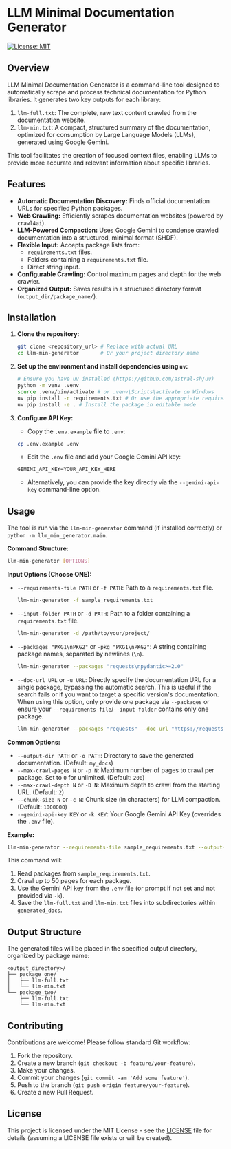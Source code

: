 # LLM Minimal Documentation Generator

[![License: MIT](https://img.shields.io/badge/License-MIT-yellow.svg)](https://opensource.org/licenses/MIT) <!-- Optional: Add relevant badges -->

## Overview

LLM Minimal Documentation Generator is a command-line tool designed to automatically scrape and process technical documentation for Python libraries. It generates two key outputs for each library:

1.  `llm-full.txt`: The complete, raw text content crawled from the documentation website.
2.  `llm-min.txt`: A compact, structured summary of the documentation, optimized for consumption by Large Language Models (LLMs), generated using Google Gemini.

This tool facilitates the creation of focused context files, enabling LLMs to provide more accurate and relevant information about specific libraries.

## Features

*   **Automatic Documentation Discovery:** Finds official documentation URLs for specified Python packages.
*   **Web Crawling:** Efficiently scrapes documentation websites (powered by `crawl4ai`).
*   **LLM-Powered Compaction:** Uses Google Gemini to condense crawled documentation into a structured, minimal format (SHDF).
*   **Flexible Input:** Accepts package lists from:
    *   `requirements.txt` files.
    *   Folders containing a `requirements.txt` file.
    *   Direct string input.
*   **Configurable Crawling:** Control maximum pages and depth for the web crawler.
*   **Organized Output:** Saves results in a structured directory format (`output_dir/package_name/`).

## Installation

1.  **Clone the repository:**
    ```bash
    git clone <repository_url> # Replace with actual URL
    cd llm-min-generator       # Or your project directory name
    ```

2.  **Set up the environment and install dependencies using `uv`:**
    ```bash
    # Ensure you have uv installed (https://github.com/astral-sh/uv)
    python -m venv .venv
    source .venv/bin/activate # or .venv\Scripts\activate on Windows
    uv pip install -r requirements.txt # Or use the appropriate requirements file
    uv pip install -e . # Install the package in editable mode
    ```

3.  **Configure API Key:**
    *   Copy the `.env.example` file to `.env`:
      ```bash
      cp .env.example .env
      ```
    *   Edit the `.env` file and add your Google Gemini API key:
      ```dotenv
      GEMINI_API_KEY=YOUR_API_KEY_HERE
      ```
    *   Alternatively, you can provide the key directly via the `--gemini-api-key` command-line option.

## Usage

The tool is run via the `llm-min-generator` command (if installed correctly) or `python -m llm_min_generator.main`.

**Command Structure:**

```bash
llm-min-generator [OPTIONS]
```

**Input Options (Choose ONE):**

*   `--requirements-file PATH` or `-f PATH`:
    Path to a `requirements.txt` file.
    ```bash
    llm-min-generator -f sample_requirements.txt
    ```
*   `--input-folder PATH` or `-d PATH`:
    Path to a folder containing a `requirements.txt` file.
    ```bash
    llm-min-generator -d /path/to/your/project/
    ```
*   `--packages "PKG1\nPKG2"` or `-pkg "PKG1\nPKG2"`:
    A string containing package names, separated by newlines (`\n`).
    ```bash
    llm-min-generator --packages "requests\npydantic>=2.0"
    ```

*   `--doc-url URL` or `-u URL`:
    Directly specify the documentation URL for a single package, bypassing the automatic search. This is useful if the search fails or if you want to target a specific version's documentation. When using this option, only provide *one* package via `--packages` or ensure your `--requirements-file`/`--input-folder` contains only one package.
    ```bash
    llm-min-generator --packages "requests" --doc-url "https://requests.readthedocs.io/en/latest/"
    ```
**Common Options:**

*   `--output-dir PATH` or `-o PATH`:
    Directory to save the generated documentation. (Default: `my_docs`)
*   `--max-crawl-pages N` or `-p N`:
    Maximum number of pages to crawl per package. Set to `0` for unlimited. (Default: `200`)
*   `--max-crawl-depth N` or `-D N`:
    Maximum depth to crawl from the starting URL. (Default: `2`)
*   `--chunk-size N` or `-c N`:
    Chunk size (in characters) for LLM compaction. (Default: `1000000`)
*   `--gemini-api-key KEY` or `-k KEY`:
    Your Google Gemini API Key (overrides the `.env` file).

**Example:**

```bash
llm-min-generator --requirements-file sample_requirements.txt --output-dir generated_docs --max-crawl-pages 50
```

This command will:
1.  Read packages from `sample_requirements.txt`.
2.  Crawl up to 50 pages for each package.
3.  Use the Gemini API key from the `.env` file (or prompt if not set and not provided via `-k`).
4.  Save the `llm-full.txt` and `llm-min.txt` files into subdirectories within `generated_docs`.

## Output Structure

The generated files will be placed in the specified output directory, organized by package name:

```
<output_directory>/
├── package_one/
│   ├── llm-full.txt
│   └── llm-min.txt
└── package_two/
    ├── llm-full.txt
    └── llm-min.txt
```

## Contributing

Contributions are welcome! Please follow standard Git workflow:
1.  Fork the repository.
2.  Create a new branch (`git checkout -b feature/your-feature`).
3.  Make your changes.
4.  Commit your changes (`git commit -am 'Add some feature'`).
5.  Push to the branch (`git push origin feature/your-feature`).
6.  Create a new Pull Request.

## License

This project is licensed under the MIT License - see the [LICENSE](LICENSE) file for details (assuming a LICENSE file exists or will be created).
